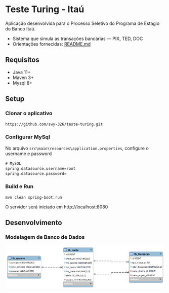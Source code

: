 # Teste Turing - Itaú

Aplicação desenvolvida para o Processo Seletivo do Programa de Estágio do Banco Itaú.
- Sistema que simula as transações bancárias — PIX, TED, DOC
- Orientações fornecidas: [README.md](https://github.com/itau-canais-estag/teste-turing/blob/main/README.md)


## Requisitos

- Java 11+
- Maven 3+
- Mysql 8+

## Setup

### Clonar o aplicativo

```
https://github.com/swy-326/teste-turing.git
```

### Configurar MySql

No arquivo `src\main\resources\application.properties`, configure o username e password

```
# MySQL
spring.datasource.username=root
spring.datasource.password=
```

### Build e Run

```
mvn clean spring-boot:run
```

O servidor será iniciado em http://localhost:8080


## Desenvolvimento

### Modelagem de Banco de Dados

![Modelagem de Banco de Dados](db.png "Banco de Dados")
